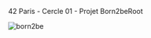 42 Paris - Cercle 01 - Projet Born2beRoot

![born2be](https://github.com/TheChatou/01-Born2beRoot/assets/144605451/fa43cbab-7fa1-46c5-802e-f1f9402e8595)

